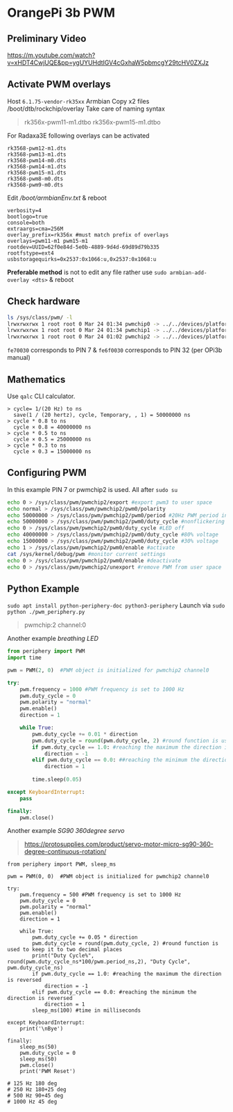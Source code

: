 # OrangePi 3b PWM

## Preliminary Video
https://m.youtube.com/watch?v=xHDT4CwjUQE&pp=ygUYUHdtIGV4cGxhaW5pbmcgY29tcHV0ZXJz

## Activate PWM overlays
Host `6.1.75-vendor-rk35xx` Armbian
Copy x2 files /boot/dtb/rockchip/overlay Take care of naming syntax
> rk356x-pwm11-m1.dtbo
> rk356x-pwm15-m1.dtbo

For Radaxa3E following overlays can be activated
```
rk3568-pwm12-m1.dts
rk3568-pwm13-m1.dts
rk3568-pwm14-m0.dts
rk3568-pwm14-m1.dts
rk3568-pwm15-m1.dts
rk3568-pwm8-m0.dts
rk3568-pwm9-m0.dts
```

Edit _/boot/armbianEnv.txt_ & reboot
```
verbosity=4
bootlogo=true
console=both
extraargs=cma=256M
overlay_prefix=rk356x #must match prefix of overlays
overlays=pwm11-m1 pwm15-m1 
rootdev=UUID=62f0e84d-5e0b-4889-9d4d-69d89d79b335
rootfstype=ext4
usbstoragequirks=0x2537:0x1066:u,0x2537:0x1068:u
```
**Preferable method** is not to edit any file rather use `sudo armbian-add-overlay <dts>` & reboot

## Check hardware
```bash
ls /sys/class/pwm/ -l
lrwxrwxrwx 1 root root 0 Mar 24 01:34 pwmchip0 -> ../../devices/platform/fe6e0030.pwm/pwm/pwmchip0
lrwxrwxrwx 1 root root 0 Mar 24 01:34 pwmchip1 -> ../../devices/platform/fe6f0030.pwm/pwm/pwmchip1
lrwxrwxrwx 1 root root 0 Mar 24 01:02 pwmchip2 -> ../../devices/platform/fe700030.pwm/pwm/pwmchip2
```
`fe70030` corresponds to PIN 7  & `fe6f0030` corresponds to PIN 32 (per OPi3b manual)
## Mathematics 
Use `qalc` CLI calculator. 
```
> cycle= 1/(20 Hz) to ns
  save(1 / (20 hertz), cycle, Temporary, , 1) = 50000000 ns
> cycle * 0.8 to ns
  cycle × 0.8 = 40000000 ns
> cycle * 0.5 to ns
  cycle × 0.5 = 25000000 ns
> cycle * 0.3 to ns
  cycle × 0.3 = 15000000 ns
```
## Configuring PWM
In this example PIN 7 or pwmchip2 is used. All after `sudo su`
```bash
echo 0 > /sys/class/pwm/pwmchip2/export #export pwm3 to user space
echo normal > /sys/class/pwm/pwmchip2/pwm0/polarity
echo 50000000 > /sys/class/pwm/pwmchip2/pwm0/period #20Hz PWM period in nanoseconds
echo 50000000 > /sys/class/pwm/pwmchip2/pwm0/duty_cycle #nonflickering brightest LED
echo 0 > /sys/class/pwm/pwmchip2/pwm0/duty_cycle #LED off
echo 40000000 > /sys/class/pwm/pwmchip2/pwm0/duty_cycle #80% voltage
echo 15000000 > /sys/class/pwm/pwmchip2/pwm0/duty_cycle #30% voltage
echo 1 > /sys/class/pwm/pwmchip2/pwm0/enable #activate
cat /sys/kernel/debug/pwm #monitor current settings
echo 0 > /sys/class/pwm/pwmchip2/pwm0/enable #deactivate
echo 0 > /sys/class/pwm/pwmchip2/unexport #remove PWM from user space
```
## Python Example
`sudo apt install python-periphery-doc python3-periphery`
Launch via `sudo python ./pwm_periphery.py`
> pwmchip:2
> channel:0

Another example *breathing LED*
```python
from periphery import PWM
import time

pwm = PWM(2, 0)  #PWM object is initialized for pwmchip2 channel0

try:
    pwm.frequency = 1000 #PWM frequency is set to 1000 Hz
    pwm.duty_cycle = 0
    pwm.polarity = "normal"
    pwm.enable()
    direction = 1  

    while True:
        pwm.duty_cycle += 0.01 * direction
        pwm.duty_cycle = round(pwm.duty_cycle, 2) #round function is used to keep it to two decimal places
        if pwm.duty_cycle == 1.0: #reaching the maximum the direction is reversed
            direction = -1
        elif pwm.duty_cycle == 0.0: ##reaching the minimum the direction is reversed
            direction = 1
            
        time.sleep(0.05) 

except KeyboardInterrupt:
    pass

finally:
    pwm.close()
```

Another example *SG90 360degree servo*
> https://protosupplies.com/product/servo-motor-micro-sg90-360-degree-continuous-rotation/
```
from periphery import PWM, sleep_ms

pwm = PWM(0, 0)  #PWM object is initialized for pwmchip2 channel0

try:
    pwm.frequency = 500 #PWM frequency is set to 1000 Hz
    pwm.duty_cycle = 0
    pwm.polarity = "normal"
    pwm.enable()
    direction = 1

    while True:
        pwm.duty_cycle += 0.05 * direction
        pwm.duty_cycle = round(pwm.duty_cycle, 2) #round function is used to keep it to two decimal places
        print("Duty Cycle%", round(pwm.duty_cycle_ns*100/pwm.period_ns,2), "Duty Cycle", pwm.duty_cycle_ns)
        if pwm.duty_cycle == 1.0: #reaching the maximum the direction is reversed
            direction = -1
        elif pwm.duty_cycle == 0.0: #reaching the minimum the direction is reversed
            direction = 1
        sleep_ms(100) #time in milliseconds

except KeyboardInterrupt:
    print('\nBye')

finally:
    sleep_ms(50)
    pwm.duty_cycle = 0
    sleep_ms(50)
    pwm.close()
    print('PWM Reset')

# 125 Hz 180 deg
# 250 Hz 180+25 deg
# 500 Hz 90+45 deg
# 1000 Hz 45 deg
```

